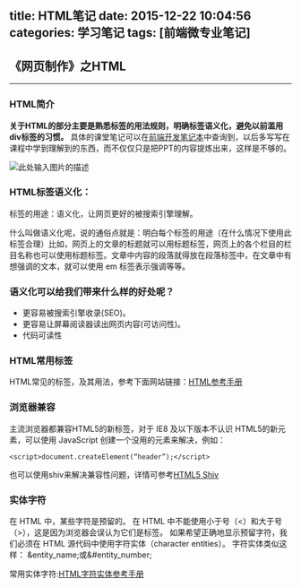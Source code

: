 title: HTML笔记
date: 2015-12-22 10:04:56
categories: 学习笔记
tags: [前端微专业笔记]
---

## 《网页制作》之HTML
----------
### HTML简介
**关于HTML的部分主要是熟悉标签的用法规则，明确标签语义化，避免以前滥用div标签的习惯。**
具体的课堂笔记可以在[前端开发笔记本][2]中查询到，以后多写写在课程中学到理解到的东西，而不仅仅只是把PPT的内容提炼出来，这样是不够的。

<!--more-->
![此处输入图片的描述][1]
### HTML标签语义化：
标签的用途：语义化，让网页更好的被搜索引擎理解。

什么叫做语义化呢，说的通俗点就是：明白每个标签的用途（在什么情况下使用此标签合理）比如，网页上的文章的标题就可以用标题标签，网页上的各个栏目的栏目名称也可以使用标题标签。文章中内容的段落就得放在段落标签中，在文章中有想强调的文本，就可以使用 em 标签表示强调等等。

### 语义化可以给我们带来什么样的好处呢？

 - 更容易被搜索引擎收录(SEO)。
 - 更容易让屏幕阅读器读出网页内容(可访问性)。
 - 代码可读性

### HTML常用标签
HTML常见的标签，及其用法，参考下面网站链接：[HTML参考手册][3]

### 浏览器兼容
主流浏览器都兼容HTML5的新标签，对于 IE8 及以下版本不认识 HTML5的新元素，可以使用 JavaScript 创建一个没用的元素来解决，例如：

```
<script>document.createElement(“header”);</script>
```

也可以使用shiv来解决兼容性问题，详情可参考[HTML5 Shiv][4]

### 实体字符
在 HTML 中，某些字符是预留的。
在 HTML 中不能使用小于号（<）和大于号（>），这是因为浏览器会误认为它们是标签。
如果希望正确地显示预留字符，我们必须在 HTML 源代码中使用字符实体（character entities）。
字符实体类似这样：
&entity_name;或&#entity_number;


常用实体字符:[HTML字符实体参考手册][5]
 


  [1]: http://wiki.jikexueyuan.com/project/fend_note/images/H/html-overview.png
  [2]: http://wiki.jikexueyuan.com/project/fend_note/
  [3]: http://www.runoob.com/tags/html-reference.html
  [4]: https://github.com/afarkas/html5shiv
  [5]: http://www.runoob.com/tags/ref-entities.html